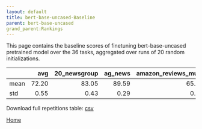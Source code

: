 ```yaml
---
layout: default
title: bert-base-uncased-Baseline
parent: bert-base-uncased
grand_parent:Rankings
---
```

This page contains the baseline scores of finetuning bert-base-uncased pretrained model over the 36 tasks,
aggregated over runs of 20 random initializations.
<br>

|      |   avg |   20_newsgroup |   ag_news |   amazon_reviews_multi |   anli |   boolq |    cb |   cola |   copa |   dbpedia |   esnli |   financial_phrasebank |   imdb |   isear |   mnli |   mrpc |   multirc |   poem_sentiment |   qnli |   qqp |   rotten_tomatoes |   rte |   sst2 |   sst_5bins |   stsb |   trec_coarse |   trec_fine |   tweet_ev_emoji |   tweet_ev_emotion |   tweet_ev_hate |   tweet_ev_irony |   tweet_ev_offensive |   tweet_ev_sentiment |   wic |   wnli |   wsc |   yahoo_answers |
|:-----|------:|---------------:|----------:|-----------------------:|-------:|--------:|------:|-------:|-------:|----------:|--------:|-----------------------:|-------:|--------:|-------:|-------:|----------:|-----------------:|-------:|------:|------------------:|------:|-------:|------------:|-------:|--------------:|------------:|-----------------:|-------------------:|----------------:|-----------------:|---------------------:|---------------------:|------:|-------:|------:|----------------:|
| mean | 72.20 |          83.05 |     89.59 |                  65.92 |  46.95 |   68.96 | 64.38 |  81.83 |  49.45 |     78.16 |   89.70 |                  68.53 |  91.58 |   69.07 |  83.73 |  81.99 |     59.97 |            66.68 |  89.88 | 90.27 |             84.85 | 59.98 |  91.97 |       52.80 |  85.86 |         96.06 |       68.33 |            36.01 |              79.91 |           52.85 |            67.76 |                85.37 |                69.48 | 63.25 |  50.56 | 62.12 |           72.32 |
| std  |  0.55 |           0.43 |      0.29 |                   0.31 |   0.52 |    1.20 | 10.01 |   0.49 |   5.36 |      0.67 |    1.33 |                  10.67 |   0.14 |    0.46 |   0.23 |   1.61 |      1.40 |             0.90 |   0.75 |  0.54 |              0.47 |  2.04 |   0.42 |        0.56 |   0.45 |          0.63 |        2.83 |             0.60 |               0.65 |            1.20 |             1.41 |                 0.63 |                 0.73 |  1.63 |   6.41 |  4.55 |            0.24 |

Download full repetitions table: [csv](./results/models_results_bert_base_uncased_pretrain.csv)

[Home](Home)